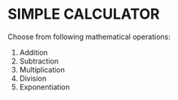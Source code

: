 # SIMPLE CALCULATOR
Choose from following mathematical operations: 
1. Addition
2. Subtraction
3. Multiplication
4. Division
5. Exponentiation

